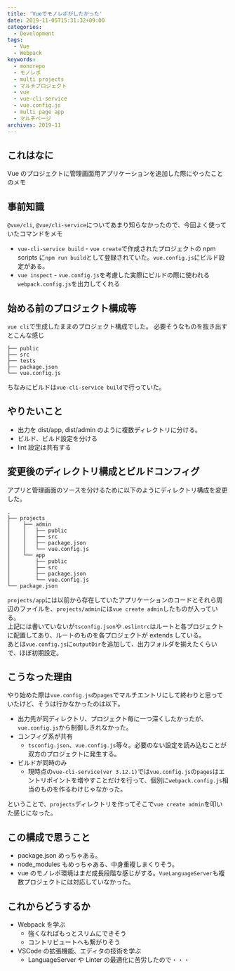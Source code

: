 ```yaml
---
title: 'Vueでモノレポがしたかった'
date: 2019-11-05T15:31:32+09:00
categories:
  - Development
tags:
  - Vue
  - Webpack
keywords:
  - monorepo
  - モノレポ
  - multi projects
  - マルチプロジェクト
  - vue
  - vue-cli-service
  - vue.config.js
  - multi page app
  - マルチページ
archives: 2019-11
---
```


## これはなに

Vue のプロジェクトに管理画面用アプリケーションを追加した際にやったことのメモ

## 事前知識

`@vue/cli`, `@vue/cli-service`についてあまり知らなかったので、今回よく使っていたコマンドをメモ

- `vue-cli-service build` - `vue create`で作成されたプロジェクトの npm scripts に`npm run build`として登録されていた。`vue.config.js`にビルド設定がある。
- `vue inspect` - `vue.config.js`を考慮した実際にビルドの際に使われる`webpack.config.js`を出力してくれる

## 始める前のプロジェクト構成等

`vue cli`で生成したままのプロジェクト構成でした。
必要そうなものを抜き出すとこんな感じ

```tree
├── public
├── src
├── tests
├── package.json
└── vue.config.js
```

ちなみにビルドは`vue-cli-service build`で行っていた。

## やりたいこと

- 出力を dist/app, dist/admin のように複数ディレクトリに分ける。
- ビルド、ビルド設定を分ける
- lint 設定は共有する

## 変更後のディレクトリ構成とビルドコンフィグ

アプリと管理画面のソースを分けるために以下のようにディレクトリ構成を変更した。

```tree
.
├── projects
│    ├── admin
│    │   ├── public
│    │   ├── src
│    │   ├── package.json
│    │   └── vue.config.js
│    └── app
│        ├── public
│        ├── src
│        ├── package.json
│        └── vue.config.js
└── package.json
```

`projects/app`には以前から存在していたアプリケーションのコードとそれら周辺のファイルを、`projects/admin`には`vue create admin`したものが入っている。  
上記には書いていないが`tsconfig.json`や`.eslintrc`はルートと各プロジェクトに配置してあり、ルートのものを各プロジェクトが extends している。  
あとは`vue.config.js`に`outputDir`を追加して、出力フォルダを揃えたくらいで、ほぼ初期設定。

## こうなった理由

やり始めた際は`vue.config.js`の`pages`でマルチエントリにして終わりと思っていたけど、そうは行かなかったのは以下。

- 出力先が同ディレクトリ、プロジェクト毎に一つ深くしたかったが、`vue.config.js`から制御しきれなかった。
- コンフィグ系が共有
  - `tsconfig.json`、`vue.config.js`等々。必要のない設定を読み込むことが双方のプロジェクトに発生する。
- ビルドが同時のみ
  - 現時点の`vue-cli-service(ver 3.12.1)`では`vue.config.js`の`pages`はエントリポイントを増やすことだけを行って、個別に`webpack.config.js`相当のものを作るわけじゃなかった。

ということで、`projects`ディレクトリを作ってそこで`vue create admin`を叩いた感じになった。

## この構成で思うこと

- package.json めっちゃある。
- node_modules もめっちゃある、中身重複しまくりそう。
- vue のモノレポ環境はまだ成長段階な感じがする。`VueLanguageServer`も複数プロジェクトには対応していなかった。

## これからどうするか

- Webpack を学ぶ
  - 強くなればもっとスリムにできそう
  - コントリビュートへも繋がりそう
- VSCode の拡張機能、エディタの技術を学ぶ
  - LanguageServer や Linter の最適化に苦労したので・・・
